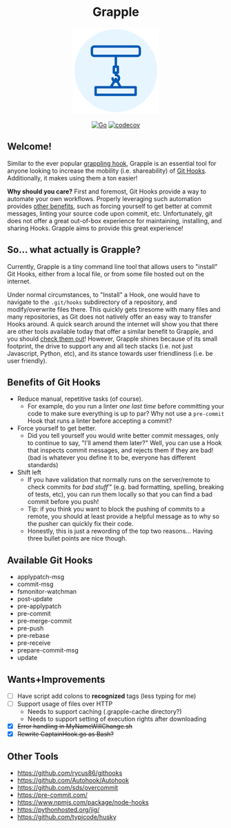 <div align="center">

# Grapple

![An image of a hook, representing the end of a grappling hook](./docs/images/hook.svg)

[![Go](https://github.com/JoshuaTheMiller/Grapple/workflows/Go/badge.svg)](https://github.com/JoshuaTheMiller/Grapple/actions?query=workflow%3AGo) [![codecov](https://codecov.io/gh/JoshuaTheMiller/Grapple/branch/main/graph/badge.svg?token=EJ36OJYYF1)](https://codecov.io/gh/JoshuaTheMiller/Grapple)

</div>

## Welcome!

Similar to the ever popular [grappling hook](https://terraria.gamepedia.com/Hooks), Grapple is an essential tool for anyone looking to increase the mobility (i.e. shareability) of [Git Hooks](https://git-scm.com/docs/githooks). Additionally, it makes using them a ton easier!

**Why should you care?** First and foremost, Git Hooks provide a way to automate your own workflows. Properly leveraging such automation provides [other benefits](#Benefits-of-Git-Hooks), such as forcing yourself to get better at commit messages, linting your source code upon commit, etc. Unfortunately, git does not offer a great out-of-box experience for maintaining, installing, and sharing Hooks. Grapple aims to provide this great experience!

## So... what actually is Grapple?

Currently, Grapple is a tiny command line tool that allows users to "install" Git Hooks, either from a local file, or from some file hosted out on the internet.

Under normal circumstances, to "Install" a Hook, one would have to navigate to the `.git/hooks` subdirectory of a repository, and modify/overwrite files there. This quickly gets tiresome with many files and many repositories, as Git does not natively offer an easy way to transfer Hooks around. A quick search around the internet will show you that there are other tools available today that offer a similar benefit to Grapple, and you should [check them out](#Other-Tools)! However, Grapple shines because of its small footprint, the drive to support any and all tech stacks (i.e. not just Javascript, Python, etc), and its stance towards user friendliness (i.e. be user friendly).

## Benefits of Git Hooks

* Reduce manual, repetitive tasks (of course).
   * For example, do you run a linter *one last time* before committing your code to make sure everything is up to par? Why not use a `pre-commit` Hook that runs a linter before accepting a commit?
* Force yourself to get better.
   * Did you tell yourself you would write better commit messages, only to continue to say, "I'll amend them later?" Well, you can use a Hook that inspects commit messages, and rejects them if they are bad! (bad is whatever you define it to be, everyone has different standards)
* Shift left
   * If you have validation that normally runs on the server/remote to check commits for *bad stuff*™ (e.g. bad formatting, spelling, breaking of tests, etc), you can run them locally so that you can find a bad commit before you push!
   * Tip: if you think you want to block the pushing of commits to a remote, you should at least provide a helpful message as to why so the pusher can quickly fix their code.
   * Honestly, this is just a rewording of the top two reasons... Having three bullet points are nice though.

## Available Git Hooks

* applypatch-msg
* commit-msg
* fsmonitor-watchman
* post-update
* pre-applypatch
* pre-commit
* pre-merge-commit
* pre-push
* pre-rebase
* pre-receive
* prepare-commit-msg
* update

## Wants+Improvements

- [ ] Have script add colons to **recognized** tags (less typing for me)
- [ ] Support usage of files over HTTP
  * Needs to support caching (.grapple-cache directory?)
  * Needs to support setting of execution rights after downloading
- [x] ~~Error handling in MyNameWillChange.sh~~
- [x] ~~Rewrite CaptainHook.go as Bash?~~

## Other Tools

* https://github.com/rycus86/githooks
* https://github.com/Autohook/Autohook
* https://github.com/sds/overcommit
* https://pre-commit.com/
* https://www.npmjs.com/package/node-hooks
* https://pythonhosted.org/jig/
* https://github.com/typicode/husky
